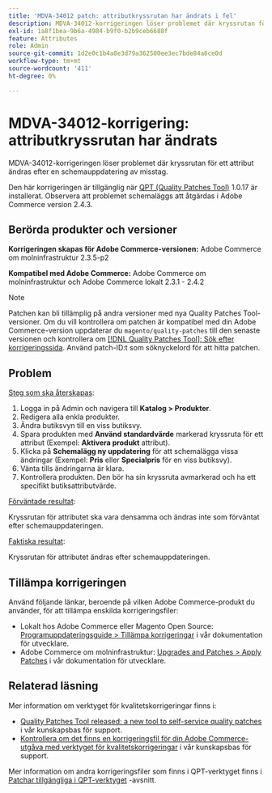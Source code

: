 ```yaml
---
title: 'MDVA-34012 patch: attributkryssrutan har ändrats i fel'
description: MDVA-34012-korrigeringen löser problemet där kryssrutan för ett attribut ändras efter en schemauppdatering av misstag.
exl-id: 1a8f1bea-9b6a-4984-b9f0-b2b9ceb6688f
feature: Attributes
role: Admin
source-git-commit: 1d2e0c1b4a8e3d79a362500ee3ec7bde84a6ce0d
workflow-type: tm+mt
source-wordcount: '411'
ht-degree: 0%

---
```


# MDVA-34012-korrigering: attributkryssrutan har ändrats

MDVA-34012-korrigeringen löser problemet där kryssrutan för ett attribut ändras efter en schemauppdatering av misstag.

Den här korrigeringen är tillgänglig när [QPT (Quality Patches Tool)](https://devdocs.magento.com/guides/v2.4/comp-mgr/patching.html#mqp) 1.0.17 är installerat. Observera att problemet schemaläggs att åtgärdas i Adobe Commerce version 2.4.3.

## Berörda produkter och versioner

**Korrigeringen skapas för Adobe Commerce-versionen:** Adobe Commerce om molninfrastruktur 2.3.5-p2

**Kompatibel med Adobe Commerce:** Adobe Commerce om molninfrastruktur och Adobe Commerce lokalt 2.3.1 - 2.4.2

>[!NOTE]
>
>Patchen kan bli tillämplig på andra versioner med nya Quality Patches Tool-versioner. Om du vill kontrollera om patchen är kompatibel med din Adobe Commerce-version uppdaterar du `magento/quality-patches` till den senaste versionen och kontrollera om [[!DNL Quality Patches Tool]: Sök efter korrigeringssida](https://devdocs.magento.com/quality-patches/tool.html#patch-grid). Använd patch-ID:t som söknyckelord för att hitta patchen.

## Problem

<u>Steg som ska återskapas</u>:

1. Logga in på Admin och navigera till **Katalog > Produkter**.
1. Redigera alla enkla produkter.
1. Ändra butiksvyn till en viss butiksvy.
1. Spara produkten med **Använd standardvärde** markerad kryssruta för ett attribut (Exempel: **Aktivera produkt** attribut).
1. Klicka på **Schemalägg ny uppdatering** för att schemalägga vissa ändringar (Exempel: **Pris** eller **Specialpris** för en viss butiksvy).
1. Vänta tills ändringarna är klara.
1. Kontrollera produkten. Den bör ha sin kryssruta avmarkerad och ha ett specifikt butiksattributvärde.

<u>Förväntade resultat</u>:

Kryssrutan för attributet ska vara densamma och ändras inte som förväntat efter schemauppdateringen.

<u>Faktiska resultat</u>:

Kryssrutan för attributet ändras efter schemauppdateringen.

## Tillämpa korrigeringen

Använd följande länkar, beroende på vilken Adobe Commerce-produkt du använder, för att tillämpa enskilda korrigeringsfiler:

* Lokalt hos Adobe Commerce eller Magento Open Source: [Programuppdateringsguide > Tillämpa korrigeringar](https://devdocs.magento.com/guides/v2.4/comp-mgr/patching/mqp.html) i vår dokumentation för utvecklare.
* Adobe Commerce om molninfrastruktur: [Upgrades and Patches > Apply Patches](https://devdocs.magento.com/cloud/project/project-patch.html) i vår dokumentation för utvecklare.

## Relaterad läsning

Mer information om verktyget för kvalitetskorrigeringar finns i:

* [Quality Patches Tool released: a new tool to self-service quality patches](/help/announcements/adobe-commerce-announcements/magento-quality-patches-released-new-tool-to-self-serve-quality-patches.md) i vår kunskapsbas för support.
* [Kontrollera om det finns en korrigeringsfil för din Adobe Commerce-utgåva med verktyget för kvalitetskorrigeringar](/help/support-tools/patches-available-in-qpt-tool/check-patch-for-magento-issue-with-magento-quality-patches.md) i vår kunskapsbas för support.

Mer information om andra korrigeringsfiler som finns i QPT-verktyget finns i [Patchar tillgängliga i QPT-verktyget](https://support.magento.com/hc/en-us/sections/360010506631-Patches-available-in-QPT-tool-) -avsnitt.
